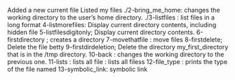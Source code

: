Added a new current file
Listed my files
./2-bring_me_home: changes the working directory to the user’s home directory.
./3-listfiles : list files in a long format
4-listmorefiles: Display current directory contents, including hidden file
5-listfilesdigitonly; Display current directory contents.
6-firstdirectory ;  creates a directory
7-movethatfile : move files
8-firstdelete; Delete the file betty
9-firstdirdeletion; Delete the directory my_first_directory that is in the /tmp directory.
10-back :  changes the working directory to the previous one. 
11-lists : lists all file : lists all filess
12-file_type : prints the type of the file named
13-symbolic_link: symbolic link

